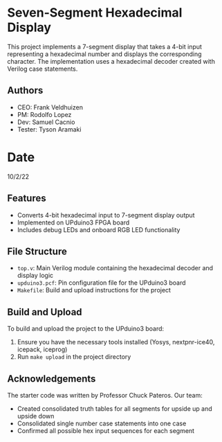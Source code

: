 # Seven-Segment Hexadecimal Display

This project implements a 7-segment display that takes a 4-bit input representing a hexadecimal number and displays the corresponding character. The implementation uses a hexadecimal decoder created with Verilog case statements.

## Authors

- CEO: Frank Veldhuizen
- PM: Rodolfo Lopez
- Dev: Samuel Cacnio
- Tester: Tyson Aramaki

# Date

10/2/22

## Features

- Converts 4-bit hexadecimal input to 7-segment display output
- Implemented on UPduino3 FPGA board
- Includes debug LEDs and onboard RGB LED functionality

## File Structure

- `top.v`: Main Verilog module containing the hexadecimal decoder and display logic
- `upduino3.pcf`: Pin configuration file for the UPduino3 board
- `Makefile`: Build and upload instructions for the project

## Build and Upload

To build and upload the project to the UPduino3 board:

1. Ensure you have the necessary tools installed (Yosys, nextpnr-ice40, icepack, iceprog)
2. Run `make upload` in the project directory

## Acknowledgements

The starter code was written by Professor Chuck Pateros. Our team:

- Created consolidated truth tables for all segments for upside up and upside down
- Consolidated single number case statements into one case
- Confirmed all possible hex input sequences for each segment
